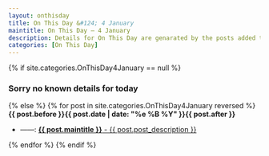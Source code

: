 ```yaml
---
layout: onthisday
title: On This Day &#124; 4 January
maintitle: On This Day — 4 January
description: Details for On This Day are genarated by the posts added to the website so the content is subject to changes/updates over time.
categories: [On This Day]
---
```


{% if site.categories.OnThisDay4January == null %}
<h3>Sorry no known details for today</h3>
{% else %}
{% for post in site.categories.OnThisDay4January reversed %}
<strong>{{ post.before }}{{ post.date | date: "%e %B %Y" }}{{ post.after }}</strong>
<ul>
<li> ——: <a class="{{ post.class }}" href="{{ post.url }}"><strong>{{ post.maintitle }}</strong> - {{ post.post_description }}</a></li>
</ul>
{% endfor %}
{% endif %}

